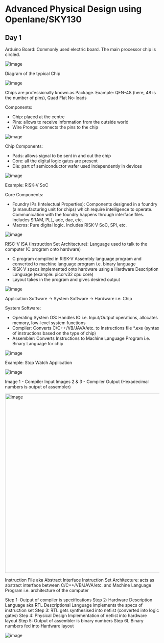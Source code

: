 # Advanced Physical Design using Openlane/SKY130
## Day 1

Arduino Board: Commonly used electric board. The main processor chip is circled.

![image](https://github.com/user-attachments/assets/6360ee07-a056-4908-ae02-6bc8a9cad416)

Diagram of the typical Chip

![image](https://github.com/user-attachments/assets/4b4f2b0b-9165-4139-94b2-72487f50aa3c)

Chips are professionally known as Package. 
Example: QFN-48 (here, 48 is the number of pins), Quad Flat No-leads

Components: 

- Chip: placed at the centre
- Pins: allows to receive information from the outside world
- Wire Prongs: connects the pins to the chip

![image](https://github.com/user-attachments/assets/15ccf588-f35c-4187-91e4-240993343637)

Chip Components:

- Pads: allows signal to be sent in and out the chip
- Core: all the digital logic gates are present
- Die: part of semiconductor wafer used independently in devices

![image](https://github.com/user-attachments/assets/f7032ec3-c1b7-4d0c-bfc8-f63462aefdb7)

Example: RISK-V SoC

Core Components:
- Foundry IPs (Intelectual Properties): Components designed in a foundry (a manufacturing unit for chips) which require intelligence to operate. Communication with the foundry happens through interface files. Includes SRAM, PLL, adc, dac, etc.
- Macros: Pure digital logic. Includes RISK-V SoC, SPI, etc.

![image](https://github.com/user-attachments/assets/78cc3d48-338e-4039-8b29-b2b77fd63254)

RISC-V ISA (Instruction Set Architecture): Language used to talk to the computer (C program onto hardware)

- C program compiled in RISK-V Assembly language program and converted to machine language program i.e. binary language
- RISK-V specs implemented onto hardware using a Hardware Description Language (example: picorv32 cpu core)
- Layout takes in the program and gives desired output

![image](https://github.com/user-attachments/assets/326b0439-44b1-4067-988a-9fd7e0b406fa)

Application Software → System Software → Hardware i.e. Chip

System Software:

- Operating System OS: Handles IO i.e. Input/Output operations, allocates memory, low-level system functions
- Compiler: Converts C/C++/VB/JAVA/etc. to Instructions file *.exe (syntax of instructions based on the type of chip)
- Assembler: Converts Instructions to Machine Language Program i.e. Binary Language for chip

![image](https://github.com/user-attachments/assets/a4701241-e7aa-4679-8c25-b3977675aeff)

Example: Stop Watch Application

![image](https://github.com/user-attachments/assets/8fa4ec5c-b1d8-4de8-bb44-631c4fffab96)

Image 1 - Compiler Input
Images 2 & 3 - Compiler Output (Hexadecimal numbers is output of assembler)

<img width="585" alt="image" src="https://github.com/user-attachments/assets/5255a9b9-6ad4-487f-a5bc-71f2299b2ee6" />

Instruction File aka Abstract Interface Instruction Set Architecture: acts as abstract interface between C/C++/VB/JAVA/etc. and Machine Language Program i.e. architecture of the computer

Step 1: Output of compiler is specifications 
Step 2: Hardware Description Language aka RTL Descriptional Language implements the specs of instruction set
Step 3: RTL gets synthesised into netlist (converted into logic gates)
Step 4: Physical Design Implementation of netlist into hardware layout
Step 5: Output of assembler is binary numbers
Step 6L Binary numbers fed into Hardware layout

![image](https://github.com/user-attachments/assets/2fa060da-2d09-49ca-ba91-56b20bedfbcb)














